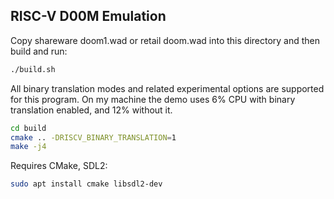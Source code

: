 ## RISC-V D00M Emulation

Copy shareware doom1.wad or retail doom.wad into this directory and then build and run:

```sh
./build.sh
```

All binary translation modes and related experimental options are supported for this program. On my machine the demo uses 6% CPU with binary translation enabled, and 12% without it.

```sh
cd build
cmake .. -DRISCV_BINARY_TRANSLATION=1
make -j4
```


Requires CMake, SDL2:

```sh
sudo apt install cmake libsdl2-dev
```
